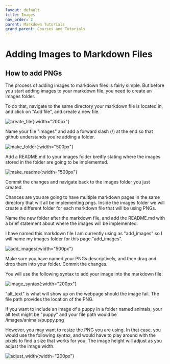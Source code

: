 ```yaml
---
layout: default
title: Images
nav_order: 2
parent: Markdown Tutorials
grand_parent: Courses and Tutorials
---
```


# Adding Images to Markdown Files

## How to add PNGs
The process of adding images to markdown files is fairly simple. But before you start adding images to your markdown file, you need to create an images folder. 

To do that, navigate to the same directory your markdown file is located in, and click on "Add file", and create a new file.

![create_file](/images/add_images/new_file.png){:width="200px"}

Name your file "images" and add a forward slash (/) at the end so that github understands you're adding a folder.

![make_folder](/images/add_images/make_folder.png){:width="500px"}

Add a README.md to your images folder breifly stating where the images stored in the folder are going to be implemented. 

![make_readme](/images/add_images/make_readme.png){:width="500px"}

Commit the changes and navigate back to the images folder you just created.

Chances are you are going to have multiple markdown pages in the same directory that will all be implementing pngs. Inside the images folder we will create a different folder for each markdown file that will be using PNGs. 

Name the new folder after the markdown file, and add the README.md with a brief statement about where the images will be implemented.

I have named this markdown file I am currently using as "add_images" so I will name my images folder for this page "add_images".

![add_images](/images/add_images/add_images.png){:width="500px"}

Make sure you have named your PNGs descriptively, and then drag and drop them into your folder. Commit the changes.

You will use the following syntax to add your image into the markdown file:

![image_syntax](/images/add_images/image_syntax.png){:width="200px"}

"alt_text" is what will show up on the webpage should the image fail. The file path provides the location of the PNG. 

If you want to include an image of a puppy in a folder named animals, your alt text might be "puppy" and your file path would be /images/animals/puppy.png

However, you may want to resize the PNG you are using. In that case, you would use the following syntax, and would have to play around with the pixels to find a size that works for you. The image height will adjust as you adjust the image width.

![adjust_width](/images/add_images/image_syntax.png){:width="200px"}

